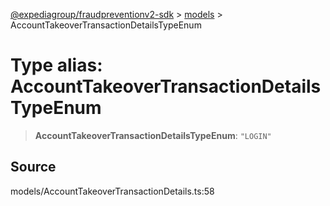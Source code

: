[@expediagroup/fraudpreventionv2-sdk](../../index.md) > [models](../index.md) > AccountTakeoverTransactionDetailsTypeEnum

# Type alias: AccountTakeoverTransactionDetailsTypeEnum

> **AccountTakeoverTransactionDetailsTypeEnum**: `"LOGIN"`

## Source

models/AccountTakeoverTransactionDetails.ts:58
